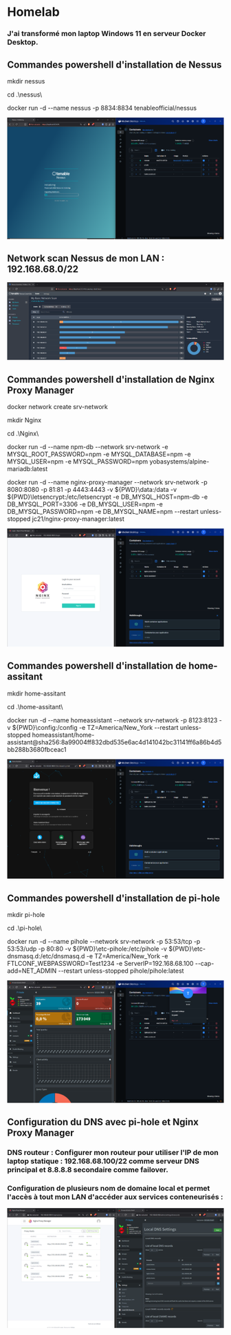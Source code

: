 # Homelab

### J'ai transformé mon laptop Windows 11 en serveur Docker Desktop.

## Commandes powershell d'installation de Nessus

  mkdir nessus
  
  cd .\nessus\

  docker run -d --name nessus -p 8834:8834 tenableofficial/nessus
  
   ![Installation de Nessus](https://github.com/trolul/Homelab/blob/main/installation%20de%20nessus%20sur%20docker%20desktop.png)

## Network scan Nessus de mon LAN : 192.168.68.0/22

   ![Installation de Nessus](https://github.com/trolul/Homelab/blob/main/nessus-scan.png)

## Commandes powershell d'installation de Nginx Proxy Manager

  docker network create srv-network

  mkdir Nginx
  
  cd .\Nginx\

  docker run -d --name npm-db --network srv-network -e MYSQL_ROOT_PASSWORD=npm -e MYSQL_DATABASE=npm -e MYSQL_USER=npm -e MYSQL_PASSWORD=npm yobasystems/alpine-mariadb:latest

docker run -d --name nginx-proxy-manager --network srv-network -p 8080:8080 -p 81:81 -p 4443:4443 -v ${PWD}\data:/data -v ${PWD}\letsencrypt:/etc/letsencrypt -e DB_MYSQL_HOST=npm-db -e DB_MYSQL_PORT=3306 -e DB_MYSQL_USER=npm -e DB_MYSQL_PASSWORD=npm -e DB_MYSQL_NAME=npm --restart unless-stopped jc21/nginx-proxy-manager:latest

![Installation de Nginx Proxy Manager](https://github.com/trolul/Homelab/blob/main/nginx%20proxy%20manager.png)

## Commandes powershell d'installation de home-assitant

  mkdir home-assitant
  
  cd .\home-assitant\

docker run -d --name homeassistant --network srv-network -p 8123:8123 -v ${PWD}\config:/config -e TZ=America/New_York --restart unless-stopped homeassistant/home-assistant@sha256:8a99004ff832dbd535e6ac4d141042bc31141ff6a86b4d5bb288b3680fbceac1

![Installation de home-assitant](https://github.com/trolul/Homelab/blob/main/home%20assistant.png)

## Commandes powershell d'installation de pi-hole

  mkdir pi-hole
  
  cd .\pi-hole\

  docker run -d --name pihole --network srv-network -p 53:53/tcp -p 53:53/udp -p 80:80 -v ${PWD}\etc-pihole:/etc/pihole -v ${PWD}\etc-dnsmasq.d:/etc/dnsmasq.d -e TZ=America/New_York -e FTLCONF_WEBPASSWORD=Test1234 -e ServerIP=192.168.68.100 --cap-add=NET_ADMIN --restart unless-stopped pihole/pihole:latest

![Installation de pi-hole](https://github.com/trolul/Homelab/blob/main/pi-hole.png)

## Configuration du DNS avec pi-hole et Nginx Proxy Manager

### DNS routeur : Configurer mon routeur pour utiliser l'IP de mon laptop statique : 192.168.68.100/22 comme serveur DNS principal et 8.8.8.8 secondaire comme failover.

### Configuration de plusieurs nom de domaine local et permet l'accès à tout mon LAN d'accéder aux services conteneurisés :

![Configuration de pihole et nginx](https://github.com/trolul/Homelab/blob/main/nginx%20et%20pihole.png)




